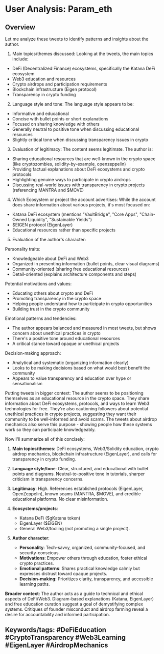 # User Analysis: Param_eth

## Overview

<think>
Let me analyze these tweets to identify patterns and insights about the author.

1. Main topics/themes discussed:
Looking at the tweets, the main topics include:
- DeFi (Decentralized Finance) ecosystems, specifically the Katana DeFi ecosystem
- Web3 education and resources
- Crypto airdrops and participation requirements
- Blockchain infrastructure (Eigen protocol)
- Transparency in crypto funding

2. Language style and tone:
The language style appears to be:
- Informative and educational
- Concise with bullet points or short explanations
- Focused on sharing knowledge with others
- Generally neutral to positive tone when discussing educational resources
- Slightly critical tone when discussing transparency issues in crypto

3. Evaluation of legitimacy:
The content seems legitimate. The author is:
- Sharing educational resources that are well-known in the crypto space (like cryptozombies, solidity-by-example, openzeppelin)
- Providing factual explanations about DeFi ecosystems and crypto protocols
- Highlighting genuine ways to participate in crypto airdrops
- Discussing real-world issues with transparency in crypto projects (referencing MANTRA and $MOVE)

4. Which Ecosystem or project the account advertises:
While the account does share information about various projects, it's most focused on:
- Katana DeFi ecosystem (mentions "VaultBridge", "Core Apps", "Chain-Owned Liquidity", "Sustainable Yields")
- $EIGEN protocol (EigenLayer)
- Educational resources rather than specific projects

5. Evaluation of the author's character:

Personality traits:
- Knowledgeable about DeFi and Web3
- Organized in presenting information (bullet points, clear visual diagrams)
- Community-oriented (sharing free educational resources)
- Detail-oriented (explains architecture components and steps)

Potential motivations and values:
- Educating others about crypto and DeFi
- Promoting transparency in the crypto space
- Helping people understand how to participate in crypto opportunities
- Building trust in the crypto community

Emotional patterns and tendencies:
- The author appears balanced and measured in most tweets, but shows concern about unethical practices in crypto
- There's a positive tone around educational resources
- A critical stance toward opaque or unethical projects

Decision-making approach:
- Analytical and systematic (organizing information clearly)
- Looks to be making decisions based on what would best benefit the community
- Appears to value transparency and education over hype or sensationalism

Putting tweets in bigger context:
The author seems to be positioning themselves as an educational resource in the crypto space. They share information about DeFi ecosystems, protocols, and ways to learn Web3 technologies for free. They're also cautioning followers about potential unethical practices in crypto projects, suggesting they want their community to be well-informed and avoid scams. The tweets about airdrop mechanics also serve this purpose - showing people how these systems work so they can participate knowledgeably.

Now I'll summarize all of this concisely:
</think>

1. **Main topics/themes**: DeFi ecosystems, Web3/Solidity education, crypto airdrop mechanics, blockchain infrastructure (EigenLayer), and calls for transparency in crypto funding.

2. **Language style/ton**e: Clear, structured, and educational with bullet points and diagrams. Neutral-to-positive tone in tutorials, sharper criticism in transparency concerns.

3. **Legitimacy**: High. References established protocols (EigenLayer, OpenZeppelin), known scams (MANTRA, $MOVE), and credible educational platforms. No clear misinformation.

4. **Ecosystems/projects**: 
   - Katana DeFi ($gKatana token)
   - EigenLayer ($EIGEN)
   - General Web3/tooling (not promoting a single project).

5. **Author character**:
   - **Personality**: Tech-savvy, organized, community-focused, and security-conscious.
   - **Motivations**: Empower others through education, foster ethical crypto practices.
   - **Emotional patterns**: Shares practical knowledge calmly but expresses distrust toward opaque projects.
   - **Decision-making**: Prioritizes clarity, transparency, and accessible learning paths.

**Broader context**: The author acts as a guide to technical and ethical aspects of DeFi/Web3. Diagram-based explanations (Katana, EigenLayer) and free education curation suggest a goal of demystifying complex systems. Critiques of founder misconduct and airdrop farming reveal a desire for accountability and informed participation.

**Keywords/tags**: #DeFiEducation #CryptoTransparency #Web3Learning #EigenLayer #AirdropMechanics
---
